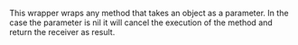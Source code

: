 This wrapper wraps any method that takes an object as a parameter. In the case the parameter is nil it will cancel the execution of the method and return the receiver as result.